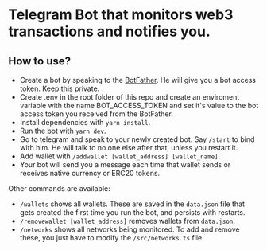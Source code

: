 # Telegram Bot that monitors web3 transactions and notifies you.

## How to use?

- Create a bot by speaking to the [BotFather](https://t.me/BotFather). He will give you a bot access token. Keep this private.
- Create .env in the root folder of this repo and create an enviroment variable with the name BOT_ACCESS_TOKEN and set it's value to the bot access token you received from the BotFather.
- Install dependencies with `yarn install`.
- Run the bot with `yarn dev`.
- Go to telegram and speak to your newly created bot. Say `/start` to bind with him. He will talk to no one else after that, unless you restart it.
- Add wallet with `/addwallet [wallet_address] [wallet_name]`.
- Your bot will send you a message each time that wallet sends or receives native currency or ERC20 tokens.

Other commands are available:

- `/wallets` shows all wallets. These are saved in the `data.json` file that gets created the first time you run the bot, and persists with restarts.
- `/removewallet [wallet_address]` removes wallets from `data.json`.
- `/networks` shows all networks being monitored. To add and remove these, you just have to modify the `/src/networks.ts` file.
